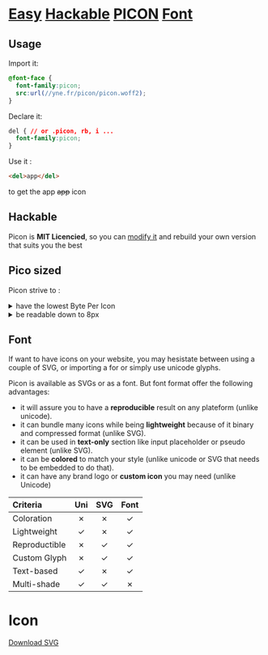 # [Easy](#Usage) [Hackable](#Hackable) **[PI](#Pico)[CON](#Icon)** [Font](#Font)

## Usage

Import it:
```css
@font-face {
  font-family:picon;
  src:url(//yne.fr/picon/picon.woff2);
}
```

Declare it:
```css
del { // or .picon, rb, i ...
  font-family:picon;
}
```

Use it :
```html
<del>app</del>
```
to get the app ~~app~~ icon

## Hackable

Picon is **MIT Licencied**, so you can [modify it](editor)
and rebuild your own version that suits you the best

## Pico sized

Picon strive to :

<details><summary>have the lowest Byte Per Icon</summary>

| Name       | BPI |
|:---------- | ---:|
| Picon      | 180 |
| Fontawesome| 180 |
| Clarity    | 180 |
| Entypo     | 180 |
| Jam        | 180 |
| Feather    | 180 |
| Material   | 180 |

</details>

<details><summary>be readable down to 8px</summary>

| 🖼 | 📞 | 🔈 | 🕷️ | Iconset|
|---|---|---|---|---|
|   |   |   |   | Feather |
|   |   |   |   | Clarity |
|   |   |   |   | FontAwesome |
|   |   |   |   | Entypo |
|   |   |   |   | Picon |
|   |   |   |   | Material |
|   |   |   |   | Jam |

</details>

## Font

If want to have icons on your website, you may hesistate between using a couple of SVG, or importing a for or simply use unicode glyphs.

Picon is available as SVGs or as a font. But font format offer the following advantages:

- it will assure you to have a **reproducible** result on any plateform (unlike unicode).
- it can bundle many icons while being **lightweight** because of it binary and compressed format (unlike SVG).
- it can be used in **text-only** section like input placeholder or pseudo element (unlike SVG).
- it can be **colored** to match your style (unlike unicode or SVG that needs to be embedded to do that).
- it can have any brand logo or **custom icon** you may need (unlike Unicode)

|Criteria     |Uni|SVG|Font|
|:------------|:---:|:---:|:---:|
|Coloration   | ✗ | ✗ | ✓  |
|Lightweight  | ✓ | ✗ | ✓  |
|Reproductible| ✗ | ✓ | ✓  |
|Custom Glyph | ✗ | ✓ | ✓  |
|Text-based   | ✓ | ✗ | ✓  |
|Multi-shade  | ✓ | ✓ | ✗  |

# Icon

[Download SVG](picon.tar.bz2)

